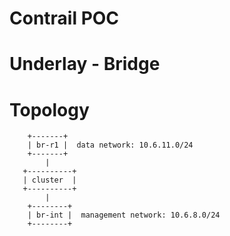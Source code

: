 # Contrail POC
# Underlay - Bridge

# Topology

```
    +-------+
    | br-r1 |  data network: 10.6.11.0/24
    +-------+
        |
   +----------+
   | cluster  |
   +----------+
        |
    +--------+
    | br-int |  management network: 10.6.8.0/24
    +--------+
```

